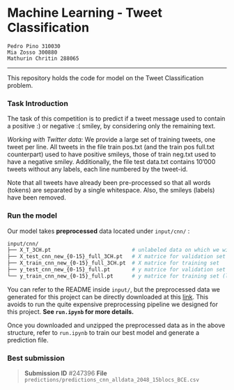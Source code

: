 # Machine Learning - Tweet Classification

    Pedro Pino 310030
    Mia Zosso 300880
    Mathurin Chritin 288065

---

This repository holds the code for model on the Tweet Classification problem.

### Task Introduction

The task of this competition is to predict if a tweet message used to contain a positive :) or negative :( smiley, by considering only the remaining text.

*Working with Twitter data:* We provide a large set of training tweets, one tweet per line. All tweets in the file train pos.txt (and the train pos full.txt counterpart) used to have positive smileys, those of train neg.txt used to have a negative smiley. Additionally, the file test data.txt contains 10’000 tweets without any labels, each line numbered by the tweet-id.

Note that all tweets have already been pre-processed so that all words (tokens) are separated by a single whitespace. Also, the smileys (labels) have been removed.

### Run the model

Our model takes **preprocessed** data located under `input/cnn/` :

```bash
input/cnn/
├── X_T_3CH.pt                          # unlabeled data on which we will make predictions
├── X_test_cnn_new_{0-15}_full_3CH.pt   # X matrice for validation set
├── X_train_cnn_new_{0-15}_full_3CH.pt  # X matrice for training set
├── y_test_cnn_new_{0-15}_full.pt       # y matrice for validation set (labels)
└── y_train_cnn_new_{0-15}_full.pt      # y matrice for training set (labels)
```

You can refer to the README inside `input/`, but the preprocessed data we generated for this project can be directly downloaded at this [link](https://drive.google.com/file/d/1vMLgzSZ1Wxpj9YNIGNamC2yRysJ41awG/view?usp=drive_link). This avoids to run the quite expensive preprocessing pipeline we designed for this project. **See `run.ipynb` for more details.**

Once you downloaded and unzipped the preprocessed data as in the above structure, refer to `run.ipynb` to train our best model and generate a prediction file.


### Best submission

 > **Submission ID** #247396
 > **File** `predictions/predictions_cnn_alldata_2048_15blocs_BCE.csv`


